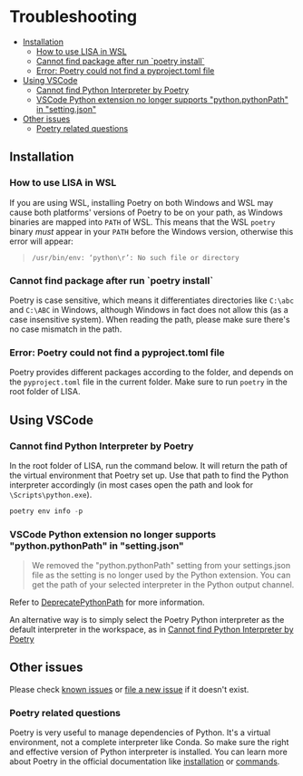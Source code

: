 # Troubleshooting

- [Installation](#installation)
  - [How to use LISA in WSL](#how-to-use-lisa-in-wsl)
  - [Cannot find package after run \`poetry
    install\`](#cannot-find-package-after-run-poetry-install)
  - [Error: Poetry could not find a pyproject.toml
    file](#error-poetry-could-not-find-a-pyprojecttoml-file)
- [Using VSCode](#using-vscode)
  - [Cannot find Python Interpreter by
    Poetry](#cannot-find-python-interpreter-by-poetry)
  - [VSCode Python extension no longer supports "python.pythonPath" in
    "setting.json"](#vscode-python-extension-no-longer-supports-pythonpythonpath-in-settingjson)
- [Other issues](#other-issues)
  - [Poetry related questions](#poetry-related-questions)

## Installation

### How to use LISA in WSL

If you are using WSL, installing Poetry on both Windows and WSL may cause both
platforms' versions of Poetry to be on your path, as Windows binaries are mapped
into `PATH` of WSL. This means that the WSL `poetry` binary _must_ appear in
your `PATH` before the Windows version, otherwise this error will appear:

> `/usr/bin/env: ‘python\r’: No such file or directory`

### Cannot find package after run \`poetry install\`

Poetry is case sensitive, which means it differentiates directories like
`C:\abc` and `C:\ABC` in Windows, although Windows in fact does not allow this
(as a case insensitive system). When reading the path, please make sure there's
no case mismatch in the path.

### Error: Poetry could not find a pyproject.toml file

Poetry provides different packages according to the folder, and depends on the
`pyproject.toml` file in the current folder. Make sure to run `poetry` in the
root folder of LISA.

## Using VSCode

### Cannot find Python Interpreter by Poetry

In the root folder of LISA, run the command below. It will return the path of
the virtual environment that Poetry set up. Use that path to find the Python
interpreter accordingly (in most cases open the path and look for
`\Scripts\python.exe`).

```powershell
poetry env info -p
```

### VSCode Python extension no longer supports "python.pythonPath" in "setting.json"

> We removed the "python.pythonPath" setting from your settings.json file as the
> setting is no longer used by the Python extension. You can get the path of
> your selected interpreter in the Python output channel.

Refer to
[DeprecatePythonPath](https://github.com/microsoft/vscode-python/wiki/AB-Experiments)
for more information.

An alternative way is to simply select the Poetry Python interpreter as the
default interpreter in the workspace, as in [Cannot find Python Interpreter by
Poetry](#cannot-find-python-interpreter-by-poetry)

## Other issues

Please check [known issues](https://github.com/microsoft/lisa/issues) or [file a
new issue](https://github.com/microsoft/lisa/issues/new) if it doesn't exist.

### Poetry related questions

Poetry is very useful to manage dependencies of Python. It's a virtual
environment, not a complete interpreter like Conda. So make sure the right and
effective version of Python interpreter is installed. You can learn more about
Poetry in the official documentation like
[installation](https://python-poetry.org/docs/#installation) or
[commands](https://python-poetry.org/docs/cli/).
